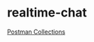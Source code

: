 # realtime-chat

[Postman Collections](https://app.getpostman.com/join-team?invite_code=267d4abd74336f68995d0a781d46abef&target_code=42332fa2289c5cca596bb03f35e3bb9d)
